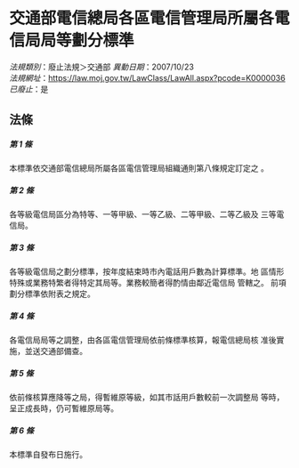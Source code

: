 # 交通部電信總局各區電信管理局所屬各電信局局等劃分標準

*法規類別*：廢止法規＞交通部
*異動日期*：2007/10/23  
*法規網址*：https://law.moj.gov.tw/LawClass/LawAll.aspx?pcode=K0000036
*已廢止*：是


## 法條
##### 第 1 條
本標準依交通部電信總局所屬各區電信管理局組織通則第八條規定訂定之
。

##### 第 2 條
各等級電信局區分為特等、一等甲級、一等乙級、二等甲級、二等乙級及
三等電信局。

##### 第 3 條
各等級電信局之劃分標準，按年度結束時市內電話用戶數為計算標準。地
區情形特殊或業務特繁者得特定其局等。業務較簡者得酌情由鄰近電信局
管轄之。
前項劃分標準依附表之規定。

##### 第 4 條
各電信局局等之調整，由各區電信管理局依前條標準核算，報電信總局核
准後實施，並送交通部備查。

##### 第 5 條
依前條核算應降等之局，得暫維原等級，如其市話用戶數較前一次調整局
等時，呈正成長時，仍可暫維原局等。

##### 第 6 條
本標準自發布日施行。


